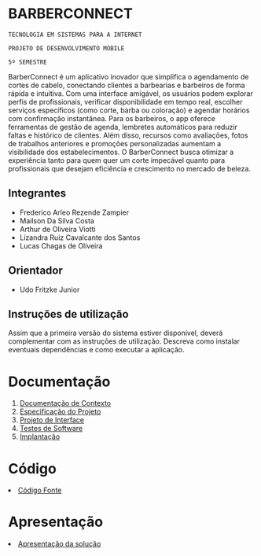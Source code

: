# BARBERCONNECT

`TECNOLOGIA EM SISTEMAS PARA A INTERNET`

`PROJETO DE DESENVOLVIMENTO MOBILE`

 `5º SEMESTRE`

BarberConnect é um aplicativo inovador que simplifica o agendamento de cortes de cabelo, conectando clientes a barbearias e barbeiros de forma rápida e intuitiva. Com uma interface amigável, os usuários podem explorar perfis de profissionais, verificar disponibilidade em tempo real, escolher serviços específicos (como corte, barba ou coloração) e agendar horários com confirmação instantânea. Para os barbeiros, o app oferece ferramentas de gestão de agenda, lembretes automáticos para reduzir faltas e histórico de clientes. Além disso, recursos como avaliações, fotos de trabalhos anteriores e promoções personalizadas aumentam a visibilidade dos estabelecimentos. O BarberConnect busca otimizar a experiência tanto para quem quer um corte impecável quanto para profissionais que desejam eficiência e crescimento no mercado de beleza.

## Integrantes

* Frederico Arleo Rezende Zampier
* Mailson Da Silva Costa
* Arthur de Oliveira Viotti
* Lizandra Ruiz Cavalcante dos Santos
* Lucas Chagas de Oliveira

## Orientador

* Udo Fritzke Junior

## Instruções de utilização

Assim que a primeira versão do sistema estiver disponível, deverá complementar com as instruções de utilização. Descreva como instalar eventuais dependências e como executar a aplicação.

# Documentação

<ol>
<li><a href="documents/01-Documentação de Contexto.md"> Documentação de Contexto</a></li>
<li><a href="documents/02-Especificação do Projeto.md"> Especificação do Projeto</a></li>
<li><a href="documents/03-Projeto de Interface.md"> Projeto de Interface</a></li>
<li><a href="documents/04-Testes de Software.md"> Testes de Software</a></li>
<li><a href="documents/05-Implantação.md"> Implantação</a></li>
</ol>

# Código

<li><a href="src/README.md"> Código Fonte</a></li>

# Apresentação

<li><a href="presentation/README.md"> Apresentação da solução</a></li>
